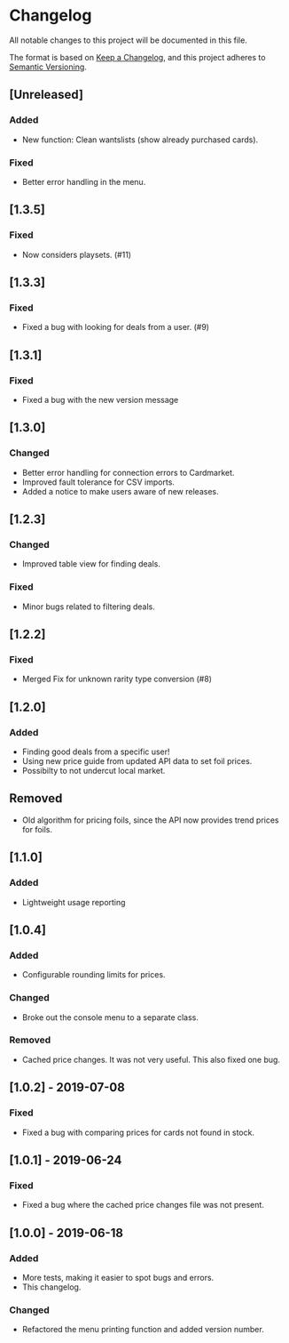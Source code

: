 # Changelog
All notable changes to this project will be documented in this file.

The format is based on [Keep a Changelog](https://keepachangelog.com/en/1.0.0/),
and this project adheres to [Semantic Versioning](https://semver.org/spec/v2.0.0.html).

## [Unreleased]
### Added
- New function: Clean wantslists (show already purchased cards).
### Fixed
- Better error handling in the menu.

## [1.3.5]
### Fixed
- Now considers playsets. (#11)

## [1.3.3]
### Fixed
- Fixed a bug with looking for deals from a user. (#9)

## [1.3.1]
### Fixed
- Fixed a bug with the new version message

## [1.3.0]
### Changed
- Better error handling for connection errors to Cardmarket.
- Improved fault tolerance for CSV imports.
- Added a notice to make users aware of new releases.

## [1.2.3]
### Changed
- Improved table view for finding deals.

### Fixed
- Minor bugs related to filtering deals.

## [1.2.2]
### Fixed
- Merged Fix for unknown rarity type conversion (#8)

## [1.2.0]
### Added
- Finding good deals from a specific user!
- Using new price guide from updated API data to set foil prices.
- Possibilty to not undercut local market.

## Removed
- Old algorithm for pricing foils, since the API now provides trend prices for foils.

## [1.1.0]
### Added
- Lightweight usage reporting

## [1.0.4]
### Added
- Configurable rounding limits for prices.
### Changed
- Broke out the console menu to a separate class.
### Removed
- Cached price changes. It was not very useful. This also fixed one bug.

## [1.0.2] - 2019-07-08
### Fixed
- Fixed a bug with comparing prices for cards not found in stock.

## [1.0.1] - 2019-06-24
### Fixed
- Fixed a bug where the cached price changes file was not present.

## [1.0.0] - 2019-06-18
### Added
- More tests, making it easier to spot bugs and errors.
- This changelog.

### Changed
- Refactored the menu printing function and added version number.